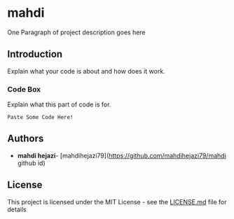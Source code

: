 # mahdi

One Paragraph of project description goes here

## Introduction

Explain what your code is about and how does it work.


### Code Box 

Explain what this part of code is for.

```
Paste Some Code Here!
```

 

## Authors

* **mahdi hejazi**- [mahdihejazi79](https://github.com/mahdihejazi79/mahdi github id)

## License

This project is licensed under the MIT License - see the [LICENSE.md](LICENSE.md) file for details

